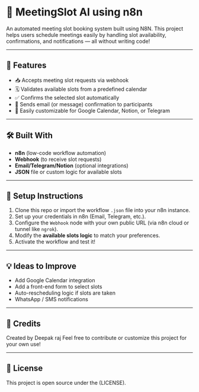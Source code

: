 # 📅 MeetingSlot AI using n8n

An automated meeting slot booking system built using N8N. This project helps users schedule meetings easily by handling slot availability, confirmations, and notifications — all without writing code!

---

## 🚀 Features

- 📥 Accepts meeting slot requests via webhook
- 🗓️ Validates available slots from a predefined calendar 
- ✅ Confirms the selected slot automatically
- 📧 Sends email (or message) confirmation to participants
- 🔄 Easily customizable for Google Calendar, Notion, or Telegram

---

## 🛠️ Built With

- **n8n** (low-code workflow automation)
- **Webhook** (to receive slot requests)
- **Email/Telegram/Notion** (optional integrations)
- **JSON** file or custom logic for available slots

---

## 🔧 Setup Instructions

1. Clone this repo or import the workflow `.json` file into your n8n instance.
2. Set up your credentials in n8n (Email, Telegram, etc.).
3. Configure the `Webhook` node with your own public URL (via n8n cloud or tunnel like `ngrok`).
4. Modify the **available slots logic** to match your preferences.
5. Activate the workflow and test it!



---

## 💡 Ideas to Improve

- Add Google Calendar integration
- Add a front-end form to select slots
- Auto-rescheduling logic if slots are taken
- WhatsApp / SMS notifications

---

## 🙌 Credits

Created by Deepak raj 
Feel free to contribute or customize this project for your own use!

---

## 📄 License

This project is open source under the (LICENSE).
